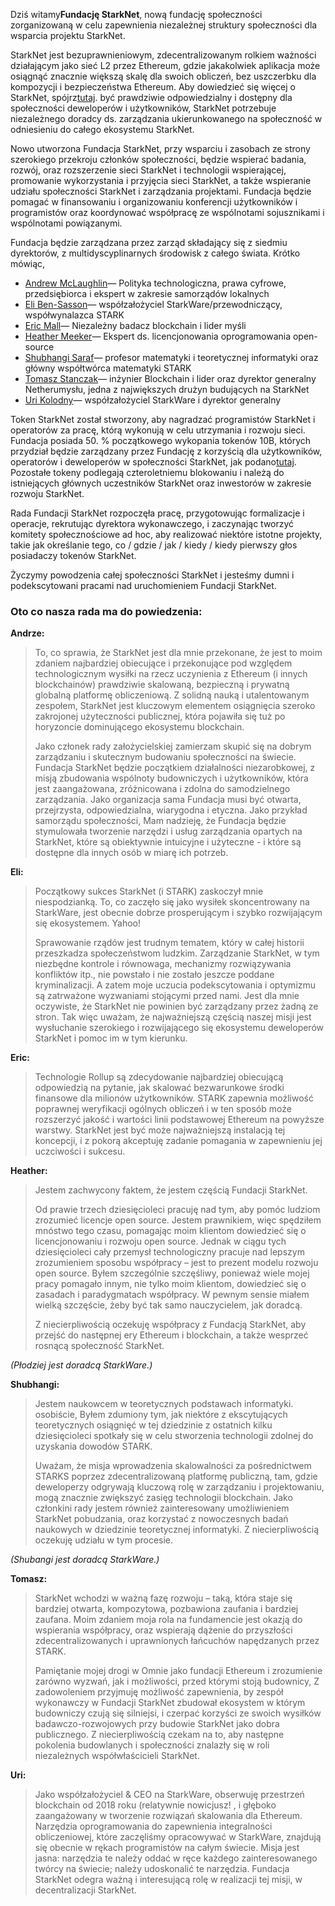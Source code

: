 Dziś witamy**Fundację StarkNet**, nową fundację społeczności zorganizowaną w celu zapewnienia niezależnej struktury społeczności dla wsparcia projektu StarkNet.

StarkNet jest bezuprawnieniowym, zdecentralizowanym rolkiem ważności działającym jako sieć L2 przez Ethereum, gdzie jakakolwiek aplikacja może osiągnąć znacznie większą skalę dla swoich obliczeń, bez uszczerbku dla kompozycji i bezpieczeństwa Ethereum. Aby dowiedzieć się więcej o StarkNet, spójrz[tutaj](https://starknet.io/). być prawdziwie odpowiedzialny i dostępny dla społeczności deweloperów i użytkowników, StarkNet potrzebuje niezależnego doradcy ds. zarządzania ukierunkowanego na społeczność w odniesieniu do całego ekosystemu StarkNet.

Nowo utworzona Fundacja StarkNet, przy wsparciu i zasobach ze strony szerokiego przekroju członków społeczności, będzie wspierać badania, rozwój, oraz rozszerzenie sieci StarkNet i technologii wspierającej, promowanie wykorzystania i przyjęcia sieci StarkNet, a także wspieranie udziału społeczności StarkNet i zarządzania projektami. Fundacja będzie pomagać w finansowaniu i organizowaniu konferencji użytkowników i programistów oraz koordynować współpracę ze wspólnotami sojusznikami i wspólnotami powiązanymi.

Fundacja będzie zarządzana przez zarząd składający się z siedmiu dyrektorów, z multidyscyplinarnych środowisk z całego świata. Krótko mówiąc,

* [Andrew McLaughlin](https://andrew.mclaughl.in/about-me)— Polityka technologiczna, prawa cyfrowe, przedsiębiorca i ekspert w zakresie samorządów lokalnych
* [Eli Ben-Sasson](https://starkware.co/media-kit/?founder=Eli#founders)— współzałożyciel StarkWare/przewodniczący, współwynalazca STARK
* [Eric Mall](https://en.wikipedia.org/wiki/Eric_Wall_(researcher))— Niezależny badacz blockchain i lider myśli
* [Heather Meeker](http://www.heathermeeker.com/)— Ekspert ds. licencjonowania oprogramowania open-source
* [Shubhangi Saraf](https://www.math.toronto.edu/ssaraf/)— profesor matematyki i teoretycznej informatyki oraz główny współtwórca matematyki STARK
* [Tomasz Stanczak](https://www.linkedin.com/in/tomaszkajetanstanczak/?originalSubdomain=uk)— inżynier Blockchain i lider oraz dyrektor generalny Netherumysłu, jedna z największych drużyn budujących na StarkNet
* [Uri Kolodny](https://starkware.co/media-kit/?founder=Uri#founders)— współzałożyciel StarkWare i dyrektor generalny

Token StarkNet został stworzony, aby nagradzać programistów StarkNet i operatorów za pracę, którą wykonują w celu utrzymania i rozwoju sieci. Fundacja posiada 50. % początkowego wykopania tokenów 10B, których przydział będzie zarządzany przez Fundację z korzyścią dla użytkowników, operatorów i deweloperów w społeczności StarkNet, jak podano[tutaj](https://medium.com/starkware/part-3-starknet-token-design-5cc17af066c6). Pozostałe tokeny podlegają czteroletniemu blokowaniu i należą do istniejących głównych uczestników StarkNet oraz inwestorów w zakresie rozwoju StarkNet.

Rada Fundacji StarkNet rozpoczęła pracę, przygotowując formalizacje i operacje, rekrutując dyrektora wykonawczego, i zaczynając tworzyć komitety społecznościowe ad hoc, aby realizować niektóre istotne projekty, takie jak określanie tego, co / gdzie / jak / kiedy / kiedy pierwszy głos posiadaczy tokenów StarkNet.

Życzymy powodzenia całej społeczności StarkNet i jesteśmy dumni i podekscytowani pracami nad uruchomieniem Fundacji StarkNet.



### Oto co nasza rada ma do powiedzenia:

**Andrze:**

> To, co sprawia, że StarkNet jest dla mnie przekonane, że jest to moim zdaniem najbardziej obiecujące i przekonujące pod względem technologicznym wysiłki na rzecz uczynienia z Ethereum (i innych blockchainów) prawdziwie skalowaną, bezpieczną i prywatną globalną platformę obliczeniową. Z solidną nauką i utalentowanym zespołem, StarkNet jest kluczowym elementem osiągnięcia szeroko zakrojonej użyteczności publicznej, która pojawiła się tuż po horyzoncie dominującego ekosystemu blockchain.
> 
> Jako członek rady założycielskiej zamierzam skupić się na dobrym zarządzaniu i skutecznym budowaniu społeczności na świecie. Fundacja StarkNet będzie początkiem działalności niezarobkowej, z misją zbudowania wspólnoty budowniczych i użytkowników, która jest zaangażowana, zróżnicowana i zdolna do samodzielnego zarządzania. Jako organizacja sama Fundacja musi być otwarta, przejrzysta, odpowiedzialna, wiarygodna i etyczna. Jako przykład samorządu społeczności, Mam nadzieję, że Fundacja będzie stymulowała tworzenie narzędzi i usług zarządzania opartych na StarkNet, które są obiektywnie intuicyjne i użyteczne - i które są dostępne dla innych osób w miarę ich potrzeb.

**Eli:**

> Początkowy sukces StarkNet (i STARK) zaskoczył mnie niespodzianką. To, co zaczęło się jako wysiłek skoncentrowany na StarkWare, jest obecnie dobrze prosperującym i szybko rozwijającym się ekosystemem. Yahoo!
> 
> Sprawowanie rządów jest trudnym tematem, który w całej historii przeszkadza społeczeństwom ludzkim. Zarządzanie StarkNet, w tym niezbędne kontrole i równowaga, mechanizmy rozwiązywania konfliktów itp., nie powstało i nie zostało jeszcze poddane kryminalizacji. A zatem moje uczucia podekscytowania i optymizmu są zatrważone wyzwaniami stojącymi przed nami. Jest dla mnie oczywiste, że StarkNet nie powinien być zarządzany przez żadną ze stron. Tak więc uważam, że najważniejszą częścią naszej misji jest wysłuchanie szerokiego i rozwijającego się ekosystemu deweloperów StarkNet i pomoc im w tym kierunku.

**Eric:**

> Technologie Rollup są zdecydowanie najbardziej obiecującą odpowiedzią na pytanie, jak skalować bezwarunkowe środki finansowe dla milionów użytkowników. STARK zapewnia możliwość poprawnej weryfikacji ogólnych obliczeń i w ten sposób może rozszerzyć jakość i wartości linii podstawowej Ethereum na powyższe warstwy. StarkNet jest być może najważniejszą instalacją tej koncepcji, i z pokorą akceptuję zadanie pomagania w zapewnieniu jej uczciwości i sukcesu.

**Heather:**

> Jestem zachwycony faktem, że jestem częścią Fundacji StarkNet.
> 
> Od prawie trzech dziesięcioleci pracuję nad tym, aby pomóc ludziom zrozumieć licencje open source. Jestem prawnikiem, więc spędziłem mnóstwo tego czasu, pomagając moim klientom dowiedzieć się o licencjonowaniu i rozwoju open source. Jednak w ciągu tych dziesięcioleci cały przemysł technologiczny pracuje nad lepszym zrozumieniem sposobu współpracy – jest to prezent modelu rozwoju open source. Byłem szczególnie szczęśliwy, ponieważ wiele mojej pracy pomagało innym, nie tylko moim klientom, dowiedzieć się o zasadach i paradygmatach współpracy. W pewnym sensie miałem wielką szczęście, żeby być tak samo nauczycielem, jak doradcą.
> 
> Z niecierpliwością oczekuję współpracy z Fundacją StarkNet, aby przejść do następnej ery Ethereum i blockchain, a także wesprzeć rosnącą społeczność StarkNet.

*(Płodziej jest doradcą StarkWare.)*

**Shubhangi:**

> Jestem naukowcem w teoretycznych podstawach informatyki. osobiście, Byłem zdumiony tym, jak niektóre z ekscytujących teoretycznych osiągnięć w tej dziedzinie z ostatnich kilku dziesięcioleci spotkały się w celu stworzenia technologii zdolnej do uzyskania dowodów STARK.
> 
> Uważam, że misja wprowadzenia skalowalności za pośrednictwem STARKS poprzez zdecentralizowaną platformę publiczną, tam, gdzie deweloperzy odgrywają kluczową rolę w zarządzaniu i projektowaniu, mogą znacznie zwiększyć zasięg technologii blockchain. Jako członkini rady jestem również zainteresowany umożliwieniem StarkNet pobudzania, oraz korzystać z nowoczesnych badań naukowych w dziedzinie teoretycznej informatyki. Z niecierpliwością oczekuję udziału w tym procesie.

*(Shubangi jest doradcą StarkWare.)*

**Tomasz:**

> StarkNet wchodzi w ważną fazę rozwoju – taką, która staje się bardziej otwarta, kompozytowa, pozbawiona zaufania i bardziej zaufana. Moim zdaniem moja rola na fundamencie jest okazją do wspierania współpracy, oraz wspierają dążenie do przyszłości zdecentralizowanych i uprawnionych łańcuchów napędzanych przez STARK.
> 
> Pamiętanie mojej drogi w Omnie jako fundacji Ethereum i zrozumienie zarówno wyzwań, jak i możliwości, przed którymi stoją budownicy, Z zadowoleniem przyjmuję możliwość zapewnienia, by zespół wykonawczy w Fundacji StarkNet zbudował ekosystem w którym budowniczy czują się silniejsi, i czerpać korzyści ze swoich wysiłków badawczo-rozwojowych przy budowie StarkNet jako dobra publicznego. Z niecierpliwością czekam na to, aby następne pokolenia budowlanych i społeczności znalazły się w roli niezależnych współwłaścicieli StarkNet.

**Uri:**

> Jako współzałożyciel & CEO na StarkWare, obserwuję przestrzeń blockchain od 2018 roku (relatywnie nowicjusz! , i głęboko zaangażowany w tworzenie rozwiązań skalowania dla Ethereum. Narzędzia oprogramowania do zapewnienia integralności obliczeniowej, które zaczęliśmy opracowywać w StarkWare, znajdują się obecnie w rękach programistów na całym świecie. Misja jest jasna: narzędzia te należy oddać w ręce każdego zainteresowanego twórcy na świecie; należy udoskonalić te narzędzia. Fundacja StarkNet odegra ważną i interesującą rolę w realizacji tej misji, w decentralizacji StarkNet.